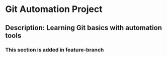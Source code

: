 # Git Automation Project
## Description: Learning Git basics with automation tools
### This section is added in feature-branch
